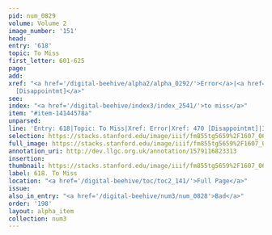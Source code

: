 ```yaml
---
pid: num_0829
volume: Volume 2
image_number: '151'
head: 
entry: '618'
topic: To Miss
first_letter: 601-625
page: 
add: 
xref: "<a href='/digital-beehive/alpha2/alpha_0292/'>Error</a>|<a href='/digital-beehive/num2/num_0585/'>470
  [Disappointmt]</a>"
see: 
index: "<a href='/digital-beehive/index3/index_2541/'>to miss</a>"
item: "#item-14144578a"
unparsed: 
line: 'Entry: 618|Topic: To Miss|Xref: Error|Xref: 470 [Disappointmt]|Index: to miss|#item-14144578a'
selection: https://stacks.stanford.edu/image/iiif/fm855tg5659%2F1607_0618/403,821,2893,465/full/0/default.jpg
full_image: https://stacks.stanford.edu/image/iiif/fm855tg5659%2F1607_0618/full/full/0/default.jpg
annotation_uri: http://dev.llgc.org.uk/annotation/1579116823313
insertion: 
thumbnail: https://stacks.stanford.edu/image/iiif/fm855tg5659%2F1607_0618/403,821,600,180/250,/0/default.jpg
label: 618. To Miss
location: "<a href='/digital-beehive/toc/toc2_141/'>Full Page</a>"
issue: 
also_in_entry: "<a href='/digital-beehive/num3/num_0828'>Bad</a>"
order: '198'
layout: alpha_item
collection: num3
---
```

